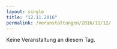 ```yaml
---
layout: single
title: "12.11.2016"
permalink: /veranstaltungen/2016/11/12/
---
```


Keine Veranstaltung an diesem Tag.
